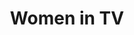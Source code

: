 ---
pid: MP125
title: Women in TV
location_transcription: somewhere in center city
zipcode: '19146'
outside_phl: 
neighborhood: Graduate Hospital,Naval Square,Southwest Center City
age: '16'
age_range: 13-19
instagram: 
image_file_name: MP_125.jpg
proposal_transcription: A monument to woman they're unrecognized a lot today in the
  world and in the media so, something to memorialize the women working in media
topic: Pop Culture,Women
topic_summary: 0, 0
type: Sculpture Statue
keywords_other: 
credit: 
image_labels: TV with famous women on it
twitter: 
facebook: 
permalink: "/monuments/mp125/"
layout: item-page
---